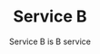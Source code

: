 ---
title: Service B
subtitle: Service B is B service
description: This service is B
image: https://bulma.io/images/placeholders/128x128.png
type: service_b
url: "/services/service_b/overview/"
weight: 10
---